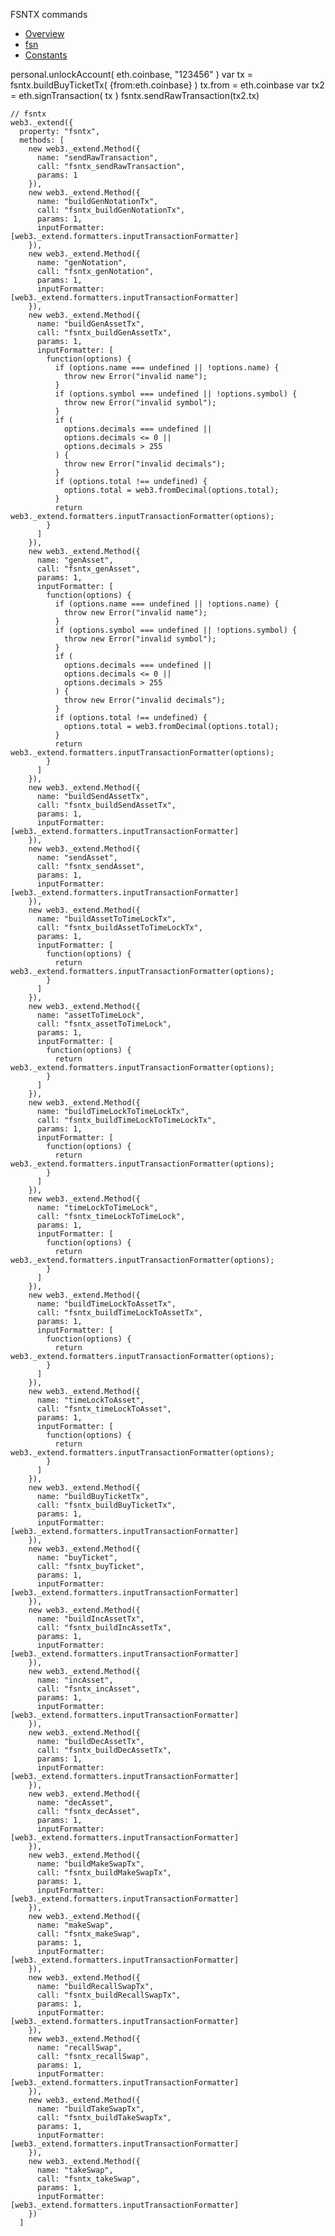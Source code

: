 FSNTX commands


 - [Overview](./README.md)
 - [fsn](./FSN.md)
 - [Constants](./FSNCONSTANTS.md)


 personal.unlockAccount( eth.coinbase, "123456" )
var tx = fsntx.buildBuyTicketTx( {from:eth.coinbase} )
tx.from = eth.coinbase
var tx2 = eth.signTransaction( tx )
fsntx.sendRawTransaction(tx2.tx)


    // fsntx
    web3._extend({
      property: "fsntx",
      methods: [
        new web3._extend.Method({
          name: "sendRawTransaction",
          call: "fsntx_sendRawTransaction",
          params: 1
        }),
        new web3._extend.Method({
          name: "buildGenNotationTx",
          call: "fsntx_buildGenNotationTx",
          params: 1,
          inputFormatter: [web3._extend.formatters.inputTransactionFormatter]
        }),
        new web3._extend.Method({
          name: "genNotation",
          call: "fsntx_genNotation",
          params: 1,
          inputFormatter: [web3._extend.formatters.inputTransactionFormatter]
        }),
        new web3._extend.Method({
          name: "buildGenAssetTx",
          call: "fsntx_buildGenAssetTx",
          params: 1,
          inputFormatter: [
            function(options) {
              if (options.name === undefined || !options.name) {
                throw new Error("invalid name");
              }
              if (options.symbol === undefined || !options.symbol) {
                throw new Error("invalid symbol");
              }
              if (
                options.decimals === undefined ||
                options.decimals <= 0 ||
                options.decimals > 255
              ) {
                throw new Error("invalid decimals");
              }
              if (options.total !== undefined) {
                options.total = web3.fromDecimal(options.total);
              }
              return web3._extend.formatters.inputTransactionFormatter(options);
            }
          ]
        }),
        new web3._extend.Method({
          name: "genAsset",
          call: "fsntx_genAsset",
          params: 1,
          inputFormatter: [
            function(options) {
              if (options.name === undefined || !options.name) {
                throw new Error("invalid name");
              }
              if (options.symbol === undefined || !options.symbol) {
                throw new Error("invalid symbol");
              }
              if (
                options.decimals === undefined ||
                options.decimals <= 0 ||
                options.decimals > 255
              ) {
                throw new Error("invalid decimals");
              }
              if (options.total !== undefined) {
                options.total = web3.fromDecimal(options.total);
              }
              return web3._extend.formatters.inputTransactionFormatter(options);
            }
          ]
        }),
        new web3._extend.Method({
          name: "buildSendAssetTx",
          call: "fsntx_buildSendAssetTx",
          params: 1,
          inputFormatter: [web3._extend.formatters.inputTransactionFormatter]
        }),
        new web3._extend.Method({
          name: "sendAsset",
          call: "fsntx_sendAsset",
          params: 1,
          inputFormatter: [web3._extend.formatters.inputTransactionFormatter]
        }),
        new web3._extend.Method({
          name: "buildAssetToTimeLockTx",
          call: "fsntx_buildAssetToTimeLockTx",
          params: 1,
          inputFormatter: [
            function(options) {
              return web3._extend.formatters.inputTransactionFormatter(options);
            }
          ]
        }),
        new web3._extend.Method({
          name: "assetToTimeLock",
          call: "fsntx_assetToTimeLock",
          params: 1,
          inputFormatter: [
            function(options) {
              return web3._extend.formatters.inputTransactionFormatter(options);
            }
          ]
        }),
        new web3._extend.Method({
          name: "buildTimeLockToTimeLockTx",
          call: "fsntx_buildTimeLockToTimeLockTx",
          params: 1,
          inputFormatter: [
            function(options) {
              return web3._extend.formatters.inputTransactionFormatter(options);
            }
          ]
        }),
        new web3._extend.Method({
          name: "timeLockToTimeLock",
          call: "fsntx_timeLockToTimeLock",
          params: 1,
          inputFormatter: [
            function(options) {
              return web3._extend.formatters.inputTransactionFormatter(options);
            }
          ]
        }),
        new web3._extend.Method({
          name: "buildTimeLockToAssetTx",
          call: "fsntx_buildTimeLockToAssetTx",
          params: 1,
          inputFormatter: [
            function(options) {
              return web3._extend.formatters.inputTransactionFormatter(options);
            }
          ]
        }),
        new web3._extend.Method({
          name: "timeLockToAsset",
          call: "fsntx_timeLockToAsset",
          params: 1,
          inputFormatter: [
            function(options) {
              return web3._extend.formatters.inputTransactionFormatter(options);
            }
          ]
        }),
        new web3._extend.Method({
          name: "buildBuyTicketTx",
          call: "fsntx_buildBuyTicketTx",
          params: 1,
          inputFormatter: [web3._extend.formatters.inputTransactionFormatter]
        }),
        new web3._extend.Method({
          name: "buyTicket",
          call: "fsntx_buyTicket",
          params: 1,
          inputFormatter: [web3._extend.formatters.inputTransactionFormatter]
        }),
        new web3._extend.Method({
          name: "buildIncAssetTx",
          call: "fsntx_buildIncAssetTx",
          params: 1,
          inputFormatter: [web3._extend.formatters.inputTransactionFormatter]
        }),
        new web3._extend.Method({
          name: "incAsset",
          call: "fsntx_incAsset",
          params: 1,
          inputFormatter: [web3._extend.formatters.inputTransactionFormatter]
        }),
        new web3._extend.Method({
          name: "buildDecAssetTx",
          call: "fsntx_buildDecAssetTx",
          params: 1,
          inputFormatter: [web3._extend.formatters.inputTransactionFormatter]
        }),
        new web3._extend.Method({
          name: "decAsset",
          call: "fsntx_decAsset",
          params: 1,
          inputFormatter: [web3._extend.formatters.inputTransactionFormatter]
        }),
        new web3._extend.Method({
          name: "buildMakeSwapTx",
          call: "fsntx_buildMakeSwapTx",
          params: 1,
          inputFormatter: [web3._extend.formatters.inputTransactionFormatter]
        }),
        new web3._extend.Method({
          name: "makeSwap",
          call: "fsntx_makeSwap",
          params: 1,
          inputFormatter: [web3._extend.formatters.inputTransactionFormatter]
        }),
        new web3._extend.Method({
          name: "buildRecallSwapTx",
          call: "fsntx_buildRecallSwapTx",
          params: 1,
          inputFormatter: [web3._extend.formatters.inputTransactionFormatter]
        }),
        new web3._extend.Method({
          name: "recallSwap",
          call: "fsntx_recallSwap",
          params: 1,
          inputFormatter: [web3._extend.formatters.inputTransactionFormatter]
        }),
        new web3._extend.Method({
          name: "buildTakeSwapTx",
          call: "fsntx_buildTakeSwapTx",
          params: 1,
          inputFormatter: [web3._extend.formatters.inputTransactionFormatter]
        }),
        new web3._extend.Method({
          name: "takeSwap",
          call: "fsntx_takeSwap",
          params: 1,
          inputFormatter: [web3._extend.formatters.inputTransactionFormatter]
        })
      ]